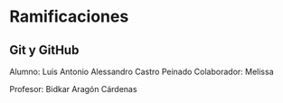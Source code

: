 # Ramificaciones
## Git y GitHub

Alumno: Luis Antonio Alessandro Castro Peinado
Colaborador: Melissa

Profesor: Bidkar Aragón Cárdenas